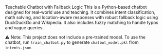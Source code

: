  Teachable Chatbot with Fallback Logic
This is a Python-based chatbot designed for real-world use and teaching. It combines intent classification, math solving, and location-aware responses with robust fallback logic using DuckDuckGo and Wikipedia. It also includes fuzzy matching to handle typos and vague queries.



⚠️ Note: This project does not include a pre-trained model.
To use the chatbot, run `train_chatbot.py` to generate `chatbot_model.pkl` from `intents.json`.
